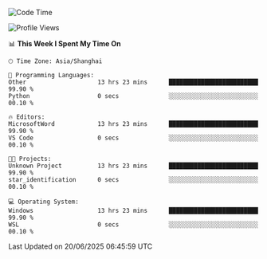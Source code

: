 <!--START_SECTION:waka-->
![Code Time](http://img.shields.io/badge/Code%20Time-3%2C001%20hrs%2013%20mins-blue)

![Profile Views](http://img.shields.io/badge/Profile%20Views-0-blue)

📊 **This Week I Spent My Time On** 

```text
🕑︎ Time Zone: Asia/Shanghai

💬 Programming Languages: 
Other                    13 hrs 23 mins      █████████████████████████   99.90 % 
Python                   0 secs              ░░░░░░░░░░░░░░░░░░░░░░░░░   00.10 % 

🔥 Editors: 
MicrosoftWord            13 hrs 23 mins      █████████████████████████   99.90 % 
VS Code                  0 secs              ░░░░░░░░░░░░░░░░░░░░░░░░░   00.10 % 

🐱‍💻 Projects: 
Unknown Project          13 hrs 23 mins      █████████████████████████   99.90 % 
star_identification      0 secs              ░░░░░░░░░░░░░░░░░░░░░░░░░   00.10 % 

💻 Operating System: 
Windows                  13 hrs 23 mins      █████████████████████████   99.90 % 
WSL                      0 secs              ░░░░░░░░░░░░░░░░░░░░░░░░░   00.10 % 
```


 Last Updated on 20/06/2025 06:45:59 UTC
<!--END_SECTION:waka-->